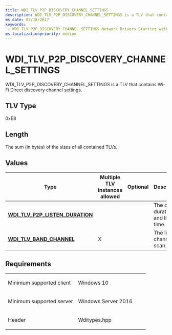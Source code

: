 ```yaml
---
title: WDI_TLV_P2P_DISCOVERY_CHANNEL_SETTINGS
description: WDI_TLV_P2P_DISCOVERY_CHANNEL_SETTINGS is a TLV that contains Wi-Fi Direct discovery channel settings.
ms.date: 07/18/2017
keywords:
 - WDI_TLV_P2P_DISCOVERY_CHANNEL_SETTINGS Network Drivers Starting with Windows Vista
ms.localizationpriority: medium
---
```


# WDI\_TLV\_P2P\_DISCOVERY\_CHANNEL\_SETTINGS


WDI\_TLV\_P2P\_DISCOVERY\_CHANNEL\_SETTINGS is a TLV that contains Wi-Fi Direct discovery channel settings.

## TLV Type


0xE8

## Length


The sum (in bytes) of the sizes of all contained TLVs.

## Values


| Type                                                                   | Multiple TLV instances allowed | Optional | Description                         |
|------------------------------------------------------------------------|--------------------------------|----------|-------------------------------------|
| [**WDI\_TLV\_P2P\_LISTEN\_DURATION**](wdi-tlv-p2p-listen-duration.md) |                                |          | The cycle duration and listen time. |
| [**WDI\_TLV\_BAND\_CHANNEL**](wdi-tlv-band-channel.md)                | X                              |          | The list of channels to scan.       |

 

Requirements
------------

<table>
<colgroup>
<col width="50%" />
<col width="50%" />
</colgroup>
<tbody>
<tr class="odd">
<td><p>Minimum supported client</p></td>
<td><p>Windows 10</p></td>
</tr>
<tr class="even">
<td><p>Minimum supported server</p></td>
<td><p>Windows Server 2016</p></td>
</tr>
<tr class="odd">
<td><p>Header</p></td>
<td>Wditypes.hpp</td>
</tr>
</tbody>
</table>

 

 




